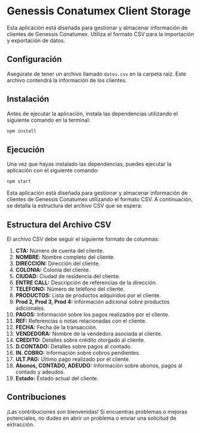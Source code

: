 # Genessis Conatumex Client Storage

Esta aplicación está diseñada para gestionar y almacenar información de clientes de Genessis Conatumex. Utiliza el formato CSV para la importación y exportación de datos.

## Configuración

Asegúrate de tener un archivo llamado `datos.csv` en la carpeta raíz. Este archivo contendrá la información de los clientes.

## Instalación

Antes de ejecutar la aplicación, instala las dependencias utilizando el siguiente comando en la terminal:

```bash
npm install
```
## Ejecución

Una vez que hayas instalado las dependencias, puedes ejecutar la aplicación con el siguiente comando:

```bash
npm start
```
Esta aplicación está diseñada para gestionar y almacenar información de clientes de Genessis Conatumex utilizando el formato CSV. A continuación, se detalla la estructura del archivo CSV que se espera:

## Estructura del Archivo CSV

El archivo CSV debe seguir el siguiente formato de columnas:

1. **CTA:** Número de cuenta del cliente.
2. **NOMBRE:** Nombre completo del cliente.
3. **DIRECCION:** Dirección del cliente.
4. **COLONIA:** Colonia del cliente.
5. **CIUDAD:** Ciudad de residencia del cliente.
6. **ENTRE CALL:** Descripción de referencias de la dirección.
7. **TELEFONO:** Número de teléfono del cliente.
8. **PRODUCTOS:** Lista de productos adquiridos por el cliente.
9. **Prod 2, Prod 3, Prod 4:** Información adicional sobre productos adicionales.
10. **PAGOS:** Información sobre los pagos realizados por el cliente.
11. **REF:** Referencias o notas relacionadas con el cliente.
12. **FECHA:** Fecha de la transacción.
13. **VENDEDORA:** Nombre de la vendedora asociada al cliente.
14. **CREDITO:** Detalles sobre crédito otorgado al cliente.
15. **D.CONTADO:** Detalles sobre pagos al contado.
16. **IN. COBRO:** Información sobre cobros pendientes.
17. **ULT.PAG:** Último pago realizado por el cliente.
18. **Abonos, CONTADO, ADEUDO:** Información sobre abonos, pagos al contado y adeudos.
19. **Estado:** Estado actual del cliente.

## Contribuciones

¡Las contribuciones son bienvenidas! Si encuentras problemas o mejoras potenciales, no dudes en abrir un problema o enviar una solicitud de extracción.
